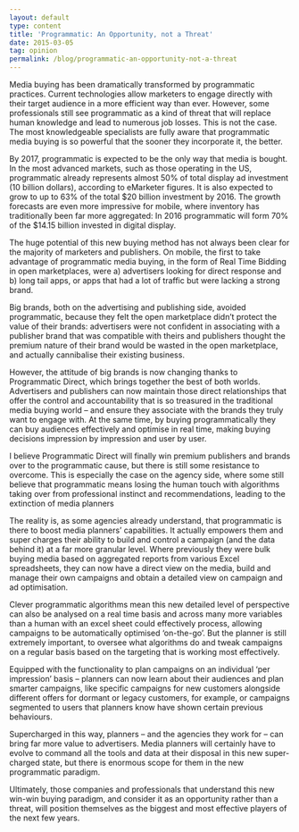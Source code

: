 ```yaml
---
layout: default
type: content
title: 'Programmatic: An Opportunity, not a Threat'
date: 2015-03-05
tag: opinion
permalink: /blog/programmatic-an-opportunity-not-a-threat
---
```


Media buying has been dramatically transformed by programmatic practices. Current technologies allow marketers to engage directly with their target audience in a more efficient way than ever. However, some professionals still see programmatic as a kind of threat that will replace human knowledge and lead to numerous job losses. This is not the case. The most knowledgeable specialists are fully aware that programmatic media buying is so powerful that the sooner they incorporate it, the better.

By 2017, programmatic is expected to be the only way that media is bought. In the most advanced markets, such as those operating in the US, programmatic already represents almost 50% of total display ad investment (10 billion dollars), according to eMarketer figures. It is also expected to grow to up to 63% of the total $20 billion investment by 2016. The growth forecasts are even more impressive for mobile, where inventory has traditionally been far more aggregated: In 2016 programmatic will form 70% of the $14.15 billion invested in digital display.

The huge potential of this new buying method has not always been clear for the majority of marketers and publishers. On mobile, the first to take advantage of programmatic media buying, in the form of Real Time Bidding in open marketplaces, were a) advertisers looking for direct response and b) long tail apps, or apps that had a lot of traffic but were lacking a strong brand.

Big brands, both on the advertising and publishing side, avoided programmatic, because they felt the open marketplace didn’t protect the value of their brands: advertisers were not confident in associating with a publisher brand that was compatible with theirs and publishers thought the premium nature of their brand would be wasted in the open marketplace, and actually cannibalise their existing business.

However, the attitude of big brands is now changing thanks to Programmatic Direct, which brings together the best of both worlds. Advertisers and publishers can now maintain those direct relationships that offer the control and accountability that is so treasured in the traditional media buying world &#8211; and ensure they associate with the brands they truly want to engage with. At the same time, by buying programmatically they can buy audiences effectively and optimise in real time, making buying decisions impression by impression and user by user.

I believe Programmatic Direct will finally win premium publishers and brands over to the programmatic cause, but there is still some resistance to overcome. This is especially the case on the agency side, where some still believe that programmatic means losing the human touch with algorithms taking over from professional instinct and recommendations, leading to the extinction of media planners

The reality is, as some agencies already understand, that programmatic is there to boost media planners’ capabilities. It actually empowers them and super charges their ability to build and control a campaign (and the data behind it) at a far more granular level. Where previously they were bulk buying media based on aggregated reports from various Excel spreadsheets, they can now have a direct view on the media, build and manage their own campaigns and obtain a detailed view on campaign and ad optimisation.

Clever programmatic algorithms mean this new detailed level of perspective can also be analysed on a real time basis and across many more variables than a human with an excel sheet could effectively process, allowing campaigns to be automatically optimised ‘on-the-go’. But the planner is still extremely important, to oversee what algorithms do and tweak campaigns on a regular basis based on the targeting that is working most effectively.

Equipped with the functionality to plan campaigns on an individual ‘per impression’ basis – planners can now learn about their audiences and plan smarter campaigns, like specific campaigns for new customers alongside different offers for dormant or legacy customers, for example, or campaigns segmented to users that planners know have shown certain previous behaviours.

Supercharged in this way, planners &#8211; and the agencies they work for &#8211; can bring far more value to advertisers. Media planners will certainly have to evolve to command all the tools and data at their disposal in this new super-charged state, but there is enormous scope for them in the new programmatic paradigm.

Ultimately, those companies and professionals that understand this new win-win buying paradigm, and consider it as an opportunity rather than a threat, will position themselves as the biggest and most effective players of the next few years.
